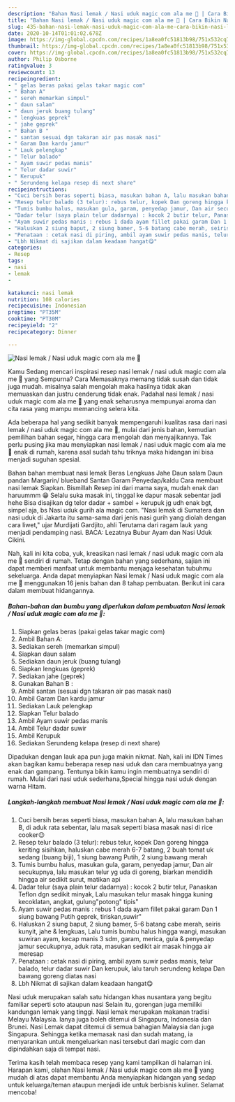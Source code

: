 ```yaml
---
description: "Bahan Nasi lemak / Nasi uduk magic com ala me 🥰 | Cara Bikin Nasi lemak / Nasi uduk magic com ala me 🥰 Yang Paling Enak"
title: "Bahan Nasi lemak / Nasi uduk magic com ala me 🥰 | Cara Bikin Nasi lemak / Nasi uduk magic com ala me 🥰 Yang Paling Enak"
slug: 435-bahan-nasi-lemak-nasi-uduk-magic-com-ala-me-cara-bikin-nasi-lemak-nasi-uduk-magic-com-ala-me-yang-paling-enak
date: 2020-10-14T01:01:02.678Z
image: https://img-global.cpcdn.com/recipes/1a8ea0fc51813b98/751x532cq70/nasi-lemak-nasi-uduk-magic-com-ala-me-🥰-foto-resep-utama.jpg
thumbnail: https://img-global.cpcdn.com/recipes/1a8ea0fc51813b98/751x532cq70/nasi-lemak-nasi-uduk-magic-com-ala-me-🥰-foto-resep-utama.jpg
cover: https://img-global.cpcdn.com/recipes/1a8ea0fc51813b98/751x532cq70/nasi-lemak-nasi-uduk-magic-com-ala-me-🥰-foto-resep-utama.jpg
author: Philip Osborne
ratingvalue: 3
reviewcount: 13
recipeingredient:
- " gelas beras pakai gelas takar magic com"
- " Bahan A"
- " sereh memarkan simpul"
- " daun salam"
- " daun jeruk buang tulang"
- " lengkuas geprek"
- " jahe geprek"
- " Bahan B "
- " santan sesuai dgn takaran air pas masak nasi"
- " Garam Dan kardu jamur"
- " Lauk pelengkap"
- " Telur balado"
- " Ayam suwir pedas manis"
- " Telur dadar suwir"
- " Kerupuk"
- " Serundeng kelapa resep di next share"
recipeinstructions:
- "Cuci bersih beras seperti biasa, masukan bahan A, lalu masukan bahan B, di aduk rata sebentar, lalu masak seperti biasa masak nasi di rice cooker😉"
- "Resep telur balado (3 telur): rebus telur, kopek Dan goreng hingga keriting sisihkan, haluskan cabe merah 6-7 batang, 2 buah tomat uk sedang (buang biji), 1 siung bawang Putih, 2 siung bawang merah"
- "Tumis bumbu halus, masukan gula, garam, penyedap jamur, Dan air secukupnya, lalu masukan telur yg uda di goreng, biarkan mendidih hingga air sedikit surut, matikan api"
- "Dadar telur (saya plain telur dadarnya) : kocok 2 butir telur, Panaskan Teflon dgn sedikit minyak, Lalu masukan telur masak hingga kuning kecoklatan, angkat, gulung&#34;potong&#34; tipis&#34;"
- "Ayam suwir pedas manis : rebus 1 dada ayam fillet pakai garam Dan 1 siung bawang Putih geprek, tiriskan,suwir&#34;"
- "Haluskan 2 siung baput, 2 siung bamer, 5-6 batang cabe merah, seiris kunyit, jahe &amp; lengkuas, Lalu tumis bumbu halus hingga wangi, masukan suwiran ayam, kecap manis 3 sdm, garam, merica, gula &amp; penyedap jamur secukupnya, aduk rata, masukan sedikit air masak hingga air meresap"
- "Penataan : cetak nasi di piring, ambil ayam suwir pedas manis, telur balado, telur dadar suwir Dan kerupuk, lalu taruh serundeng kelapa Dan bawang goreng diatas nasi"
- "Lbh Nikmat di sajikan dalam keadaan hangat😋"
categories:
- Resep
tags:
- nasi
- lemak
- 

katakunci: nasi lemak  
nutrition: 108 calories
recipecuisine: Indonesian
preptime: "PT35M"
cooktime: "PT30M"
recipeyield: "2"
recipecategory: Dinner

---
```



![Nasi lemak / Nasi uduk magic com ala me 🥰](https://img-global.cpcdn.com/recipes/1a8ea0fc51813b98/751x532cq70/nasi-lemak-nasi-uduk-magic-com-ala-me-🥰-foto-resep-utama.jpg)

Kamu Sedang mencari inspirasi resep nasi lemak / nasi uduk magic com ala me 🥰 yang Sempurna? Cara Memasaknya memang tidak susah dan tidak juga mudah. misalnya salah mengolah maka hasilnya tidak akan memuaskan dan justru cenderung tidak enak. Padahal nasi lemak / nasi uduk magic com ala me 🥰 yang enak seharusnya mempunyai aroma dan cita rasa yang mampu memancing selera kita.

Ada beberapa hal yang sedikit banyak mempengaruhi kualitas rasa dari nasi lemak / nasi uduk magic com ala me 🥰, mulai dari jenis bahan, kemudian pemilihan bahan segar, hingga cara mengolah dan menyajikannya. Tak perlu pusing jika mau menyiapkan nasi lemak / nasi uduk magic com ala me 🥰 enak di rumah, karena asal sudah tahu triknya maka hidangan ini bisa menjadi suguhan spesial.

Bahan bahan membuat nasi lemak Beras Lengkuas Jahe Daun salam Daun pandan Margarin/ blueband Santan Garam Penyedap/kaldu Cara membuat nasi lemak Siapkan. Bismillah Resep ini dari mama saya, mudah enak dan haruummm 😁 Selalu suka masak ini, tinggal ke dapur masak sebentar jadi hehe Bisa disajikan dg telor dadar + sambel + kerupuk jg udh enak bgt, simpel aja, bs Nasi uduk gurih ala magic com. &#34;Nasi lemak di Sumatera dan nasi uduk di Jakarta itu sama-sama dari jenis nasi gurih yang diolah dengan cara liwet,&#34; ujar Murdijati Gardjito, ahli Terutama dari ragam lauk yang menjadi pendamping nasi. BACA: Lezatnya Bubur Ayam dan Nasi Uduk Cikini.


Nah, kali ini kita coba, yuk, kreasikan nasi lemak / nasi uduk magic com ala me 🥰 sendiri di rumah. Tetap dengan bahan yang sederhana, sajian ini dapat memberi manfaat untuk membantu menjaga kesehatan tubuhmu sekeluarga. Anda dapat menyiapkan Nasi lemak / Nasi uduk magic com ala me 🥰 menggunakan 16 jenis bahan dan 8 tahap pembuatan. Berikut ini cara dalam membuat hidangannya.

<!--inarticleads1-->

##### Bahan-bahan dan bumbu yang diperlukan dalam pembuatan Nasi lemak / Nasi uduk magic com ala me 🥰:

1. Siapkan  gelas beras (pakai gelas takar magic com)
1. Ambil  Bahan A:
1. Sediakan  sereh (memarkan simpul)
1. Siapkan  daun salam
1. Sediakan  daun jeruk (buang tulang)
1. Siapkan  lengkuas (geprek)
1. Sediakan  jahe (geprek)
1. Gunakan  Bahan B :
1. Ambil  santan (sesuai dgn takaran air pas masak nasi)
1. Ambil  Garam Dan kardu jamur
1. Sediakan  Lauk pelengkap
1. Siapkan  Telur balado
1. Ambil  Ayam suwir pedas manis
1. Ambil  Telur dadar suwir
1. Ambil  Kerupuk
1. Sediakan  Serundeng kelapa (resep di next share)


Dipadukan dengan lauk apa pun juga makin nikmat. Nah, kali ini IDN Times akan bagikan kamu beberapa resep nasi uduk dan cara membuatnya yang enak dan gampang. Tentunya bikin kamu ingin membuatnya sendiri di rumah. Mulai dari nasi uduk sederhana,Special hingga nasi uduk dengan warna Hitam. 

<!--inarticleads2-->

##### Langkah-langkah membuat Nasi lemak / Nasi uduk magic com ala me 🥰:

1. Cuci bersih beras seperti biasa, masukan bahan A, lalu masukan bahan B, di aduk rata sebentar, lalu masak seperti biasa masak nasi di rice cooker😉
1. Resep telur balado (3 telur): rebus telur, kopek Dan goreng hingga keriting sisihkan, haluskan cabe merah 6-7 batang, 2 buah tomat uk sedang (buang biji), 1 siung bawang Putih, 2 siung bawang merah
1. Tumis bumbu halus, masukan gula, garam, penyedap jamur, Dan air secukupnya, lalu masukan telur yg uda di goreng, biarkan mendidih hingga air sedikit surut, matikan api
1. Dadar telur (saya plain telur dadarnya) : kocok 2 butir telur, Panaskan Teflon dgn sedikit minyak, Lalu masukan telur masak hingga kuning kecoklatan, angkat, gulung&#34;potong&#34; tipis&#34;
1. Ayam suwir pedas manis : rebus 1 dada ayam fillet pakai garam Dan 1 siung bawang Putih geprek, tiriskan,suwir&#34;
1. Haluskan 2 siung baput, 2 siung bamer, 5-6 batang cabe merah, seiris kunyit, jahe &amp; lengkuas, Lalu tumis bumbu halus hingga wangi, masukan suwiran ayam, kecap manis 3 sdm, garam, merica, gula &amp; penyedap jamur secukupnya, aduk rata, masukan sedikit air masak hingga air meresap
1. Penataan : cetak nasi di piring, ambil ayam suwir pedas manis, telur balado, telur dadar suwir Dan kerupuk, lalu taruh serundeng kelapa Dan bawang goreng diatas nasi
1. Lbh Nikmat di sajikan dalam keadaan hangat😋


Nasi uduk merupakan salah satu hidangan khas nusantara yang begitu familiar seperti soto ataupun nasi Selain itu, gorengan juga memiliki kandungan lemak yang tinggi. Nasi lemak merupakan makanan tradisi Melayu Malaysia. Ianya juga boleh ditemui di Singapura, Indonesia dan Brunei. Nasi Lemak dapat ditemui di semua bahagian Malaysia dan juga Singapura. Sehingga ketika memasak nasi dan sudah matang, ia menyarankan untuk mengeluarkan nasi tersebut dari magic com dan dipindahkan saja di tempat nasi. 

Terima kasih telah membaca resep yang kami tampilkan di halaman ini. Harapan kami, olahan Nasi lemak / Nasi uduk magic com ala me 🥰 yang mudah di atas dapat membantu Anda menyiapkan hidangan yang sedap untuk keluarga/teman ataupun menjadi ide untuk berbisnis kuliner. Selamat mencoba!
